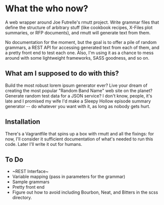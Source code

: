 # What the who now?

A web wrapper around Joe Futrelle's rmutt project. Write grammar files that define the structure of arbitrary stuff (like cookbook recipes, X-Files plot summaries, or RFP documents), and rmutt will generate text from them.

No documentation for the moment, but the goal is to offer a pile of random grammars, a REST API for accessing generated text from each of them, and a pretty front end to test each one. Also, I'm using it as a chance to mess around with some lightweight frameworks, SASS goodness, and so on.

## What am I supposed to do with this?

Build the most robust lorem ipsum generator ever? Live your dream of creating the most popular "Random Band Name" web site on the planet? Generate random test data for a JSON service? I don't know, people, it's late and I promised my wife I'd make a Sleepy Hollow episode summary generator -- do whatever you want with it, as long as nobody gets hurt.

## Installation

There's a Vagrantfile that spins up a box with rmutt and all the fixings: for now, I'll consider it sufficient documentation of what's needed to run this code. Later I'll write it out for humans.

## To Do

* ~REST Interface~
* Variable mapping (pass in parameters for the grammar)
* Sample grammars
* Pretty front end
* Figure out how to avoid including Bourbon, Neat, and Bitters in the scss directory.